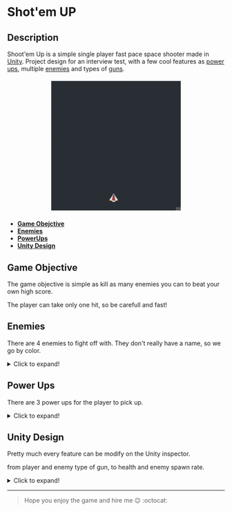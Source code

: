 # Shot'em UP
  
## Description
  
Shoot'em Up is a simple single player fast pace space shooter made in [Unity][1]. Project design for an interview test, with a few cool features as [power ups](#Power-Ups), multiple [enemies](#Enemies) and types of [guns](#Enemies).

  
<h4 align="center">
<img src="Demo1.gif" width="300" height="300">
<h4/>  
  
* [Game Obejctive](#Game-Objective)  
* [Enemies](#Enemies)  
* [PowerUps](#Power-Ups) 
* [Unity Design](#Unity-Design)  
  
  
## Game Objective
  
 The game objective is simple as kill as many enemies you can to beat your own high score.

 The player can take only one hit, so be carefull and fast!  
 

   
## Enemies
  
There are 4 enemies to fight off with. They don't really have a name, so we go by color.
 <details> 
   <summary>Click to expand!</summary>
   
 
  * Blue
  * Green            
  * Orange
  * Purple
  <img src="AllEnemy.png" width="425"/>

 Each enemy has its own guns, with diferent shoot styles, health and speed.

 some can take two or three hits to kill. They have their life bar attached.
  
  <img src="AllEnemyShooting.gif" width="425"/>
   </details>  
     
    
## Power Ups   
  
  There are 3 power ups for the player to pick up.
  <details> 
   <summary>Click to expand!</summary>
       
  * Bullets
  * Shield
  * SpeedUp  
 <img src="AllPowerUps.png" width="425"/> 
  
 As the player grabs it, the timer bar appears bellow and follow the player.

 each bar has its own color for especific power up. And shows the player exacly how much time last that power up.
  
  
 <img src="BulletPowerUp.gif" width="250"/> <img src="ShieldPowerUp.gif" width="250"/> <img src="SpeedPowerUp.gif" width="250"/>
    </details>  
  
## Unity Design
  
  
  Pretty much every feature can be modify on the Unity inspector. 
    
from player and enemy type of gun, to health and enemy spawn rate.
  
  <details> 
   <summary>Click to expand!</summary>
  
  <img src="Manager.png" width="300"/> 
    
  </details> 

  
  
  
___
  
>Hope you enjoy the game and hire me :wink:  :octocat:
  
  
  [1]: https://unity.com/pt/solutions/gaming-services
  
  
  
